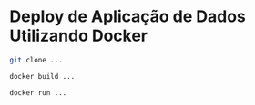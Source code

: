 # Deploy de Aplicação de Dados Utilizando Docker

```bash 
git clone ...
```

```bash 
docker build ... 
```

```bash 
docker run ...
```